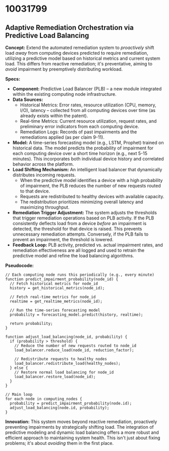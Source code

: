 # 10031799

## Adaptive Remediation Orchestration via Predictive Load Balancing

**Concept:** Extend the automated remediation system to *proactively* shift load *away* from computing devices predicted to require remediation, utilizing a predictive model based on historical metrics and current system load. This differs from reactive remediation; it's preventative, aiming to *avoid* impairment by preemptively distributing workload.

**Specs:**

*   **Component:** Predictive Load Balancer (PLB) – a new module integrated within the existing computing node infrastructure.
*   **Data Sources:**
    *   Historical Metrics: Error rates, resource utilization (CPU, memory, I/O), latency – collected from all computing devices over time (as already exists within the patent).
    *   Real-time Metrics: Current resource utilization, request rates, and preliminary error indicators from each computing device.
    *   Remediation Logs: Records of past impairments and the remediations applied (as per claim 9-11).
*   **Model:**  A time-series forecasting model (e.g., LSTM, Prophet) trained on historical data. The model predicts the probability of impairment for each computing device over a short time horizon (e.g., next 5-15 minutes). This incorporates both individual device history and correlated behavior across the platform.
*   **Load Shifting Mechanism:** An intelligent load balancer that dynamically distributes incoming requests.
    *   When the predictive model identifies a device with a high probability of impairment, the PLB reduces the number of new requests routed to that device.
    *   Requests are redistributed to healthy devices with available capacity.
    *   The redistribution prioritizes minimizing overall latency and maximizing throughput.
*   **Remediation Trigger Adjustment:** The system adjusts the thresholds that trigger remediation operations based on PLB activity. If the PLB consistently deflects load from a device *before* an impairment is detected, the threshold for that device is raised. This prevents unnecessary remediation attempts. Conversely, if the PLB fails to prevent an impairment, the threshold is lowered.
*   **Feedback Loop:** PLB activity, predicted vs. actual impairment rates, and remediation effectiveness are all logged and used to retrain the predictive model and refine the load balancing algorithms.

**Pseudocode:**

```
// Each computing node runs this periodically (e.g., every minute)
function predict_impairment_probability(node_id) {
  // Fetch historical metrics for node_id
  history = get_historical_metrics(node_id);

  // Fetch real-time metrics for node_id
  realtime = get_realtime_metrics(node_id);

  // Run the time-series forecasting model
  probability = forecasting_model.predict(history, realtime);

  return probability;
}

function adjust_load_balancing(node_id, probability) {
  if (probability > threshold) {
    // Reduce the number of new requests routed to node_id
    load_balancer.reduce_load(node_id, reduction_factor);

    // Redistribute requests to healthy nodes
    load_balancer.redistribute_load(healthy_nodes);
  } else {
    // Restore normal load balancing for node_id
    load_balancer.restore_load(node_id);
  }
}

// Main loop
for each node in computing_nodes {
  probability = predict_impairment_probability(node.id);
  adjust_load_balancing(node.id, probability);
}
```

**Innovation:** This system moves beyond reactive remediation, proactively preventing impairments by strategically shifting load. The integration of predictive modeling and dynamic load balancing offers a more robust and efficient approach to maintaining system health. This isn't just about fixing problems; it's about *avoiding* them in the first place.